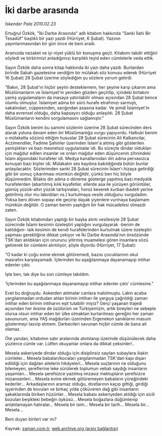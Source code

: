 # İki darbe arasında

*İskender Pala 2010.02.23*

<td class="columnist-detail">
<p>Ertuğrul Özkök, "İki Darbe Arasında" adlı kitabım hakkında "Sanki İlahi Bir Tesadüf"  başlıklı bir yazı yazdı (Hürriyet, 6 Şubat). Yazının yayınlanmasından bir gün önce de beni aradı.</p>
<p>
<div id="haberMetinDiv">
<p>Aramızda nezaket ve iyi niyet yüklü bir konuşma geçti. Kitabımı takdir ettiğini söyledi ve birbirimizi anladığımızı karşılıklı teyid eden cümlelerle veda ettik.
<p>Sayın Özkök daha sonra kitap hakkında iki yazı daha yazdı. Bunlardan birinde Sabah gazetesine verdiğim bir mülakatı söz konusu ederek (Hürriyet 16 Şubat) 28 Şubat üzerine söylediğim şu sözlere yorum getirdi:
<p>"Bakın, 28 Şubat'ın hiçbir şeyini desteklemem, her şeyine karşı çıkarım ama Müslümanların ve İslamiyet'in yeniden gözden geçirilip, içindeki birtakım yanlış uygulamaların da masaya yatırılabilir olması açısından 28 Şubat bence olumlu olmuştur. İslamiyet adına bir sürü hurafe etrafımızı sarmıştı, sakalından, cüppesinden, sarığından asasına kadar. Ve şimdi İslamiyet'in daha evrensel olduğu, daha kapsayıcı olduğu anlaşıldı. 28 Şubat Müslümanların kendini sorgulamasını sağlamıştır."
<p>Sayın Özkök benim bu samimi sözlerim üzerine 28 Şubat sürecinden ders alarak yoluna devam eden bir Müslümanlığa vurgu yapıyordu. Halbuki benim o mülakatta sözünü ettiğim hususlar 28 Şubat sürecinin Ali Kalkancılar, Aczimendiler, Fadime Şahinler üzerinden İslam'a aitmiş gibi gösterilen yanlışlıkları ve bazı mesnetsiz uygulamalar idi. Bu süreçte dindar oldukları için mağdur edilen insanlar ve onları mağdur eden düşüncenin zihnindeki İslam algısındaki hurafeler idi. Medya kanallarından din adına pervasızca konuşan bazı kişiler idi. Mülakatın ses kaydına bakıldığında bütün bunlar anlaşılacaktır. Sözlerimden sanki 28 Şubat sürecinin İslam'ı hizaya getirdiği gibi bir sonuç çıkarılması mümkün değildir, çünkü ben hiç böyle düşünmedim. Bilakis din adına o döneme gösterge yapılmış bazı medyatik hurafelerden (abartılmış kılık kıyafetler, ellerde asa ile yürüyen görüntüler, gümüş yüzük-altın yüzük tartışmaları, horoz keserek kurban ibadeti yerine getirilmiş olur mu lakırdıları vs.) kurtulmaya vesile olduğunu vurguladım. Yoksa beni döven sopayı ele geçirip dayak yiyenlere vurmaya başlamam mümkün değildir. O zaman benim yaptığım bir hak mücadelesi olmazdı zaten.
<p>Sayın Özkök kitabımdan yaptığı bir başka alıntı vesilesiyle 28 Şubat sürecinde İslami kesimin özeleştiri yaptığını vurgulayarak -benim de katıldığım- laik kesimin de kendi hurafelerinden kurtulmak üzere özeleştiri yapması gerektiğine dikkat çekiyor ve İki Darbe Arasında'nın önsözünde TSK'dan atıldıkları için onurunu yitirmiş muamelesi gören insanlara sözü getirerek bir cümlemi alıntılıyor, şöyle diyordu (Hürriyet, 17 Şubat):
<p>"O kadar ki çoğu evine ekmek götüremedi, bazısı çocuklarının okul masrafını karşılayamadı. İçlerinden bu aşağılanmaya dayanamayıp intihar edenler çıktı.
<p>İşte ben, tak diye bu son cümleye takıldım.
<p>'İçlerinden bu aşağılanmaya dayanamayıp intihar edenler çıktı' cümlesine."
<p>Evet bu doğruydu. Askerden atılmalar canlara malolmuştu. Lakin acaba yargılanmadan ordudan atılan birinin intiharı ile yargıya çağrıldığı zaman intihar eden birinin intiharını eşit tutabilir miyiz? Gerçi yaşanan trajedi açısından her ikisine de üzülürüm ve Türkiyemizin, artık bireyleri ne sebeple olursa olsun intihar eden bir ülke olmaktan kurtarılması gereğini her zaman savunurum, ama YAŞ mağdurları üzerinden Ergenekon sanıklarını masum göstermeyi tasvip etmem. Darbecileri savunan hiçbir cümle de bana ait olamaz.
<p>Öte yandan, kitabımın satır aralarında alıntılanıp üzerinde düşünülecek daha yüzlerce cümle var. Lütfen okuyanlar onlara da dikkat çeksinler!..
<p>Mesela askeriyede dindar olduğu için disiplinsiz sayılan subaylara ilişkin cümleler... Mesela babaları/kocaları yargılanmadan TSK'dan kapı dışarı edildiği için dağılan ailelerin hikâyeleri... Mesela suçlarının ne olduğunu bilemeyen, şereflerine leke sürülerek toplumun vebalı saydığı insanların yaşamları... Mesela şerefsizce yazılmış imzasız mektupların şerefsizce mizansenleri... Mesela evine ekmek götüremeyen babaların yüreğindeki kederler... Arkadaşlarının aramaz olduğu, dostlarının kaçıp gittiği, girdiği işyerinden de kovulan ve birkaç yılda çöküveren dağ gibi insanların şakaklarında biriken hüzünler... Mesela babası askeriyeden atıldığı için sicili bozulan beşikteki bebeğin öyküsü... Mesela boğazlara düğümlenip anlatılamayan hatıralar... Mesela bir isim... Mesela bir tarih... Mesela bir... Mesela...
<p>Beni duyan birileri var mı? </p></p></p></p></p></p></p></p></p></p></p></p></div>
</p>
<a href="http://web.archive.org/web/20110107045503/mailto:i.pala@zaman.com.tr">
</a></td>

Kaynak: [zaman.com.tr](http://zaman.com.tr/yazar.do?yazino=954488), [web.archive.org (arşiv bağlantısı)](http://web.archive.org/web/20110107045503/http://www.zaman.com.tr/yazar.do?yazino=954488)
